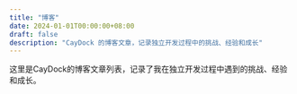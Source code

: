 ```yaml
---
title: "博客"
date: 2024-01-01T00:00:00+08:00
draft: false
description: "CayDock 的博客文章，记录独立开发过程中的挑战、经验和成长"
---
```


这里是CayDock的博客文章列表，记录了我在独立开发过程中遇到的挑战、经验和成长。
